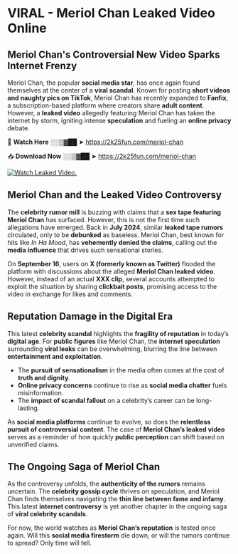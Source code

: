 # VIRAL - Meriol Chan Leaked Video Online

## **Meriol Chan's Controversial New Video Sparks Internet Frenzy**  

Meriol Chan, the popular **social media star**, has once again found themselves at the center of a **viral scandal**. Known for posting **short videos and naughty pics on TikTok**, Meriol Chan has recently expanded to **Fanfix**, a subscription-based platform where creators share **adult content**. However, a **leaked video** allegedly featuring Meriol Chan has taken the internet by storm, igniting intense **speculation** and fueling an **online privacy** debate.  

🔴 **Watch Here** ░░▒▓██ ➤ https://2k25fun.com/meriol-chan  

📥 **Download Now** ░░▒▓██ ➤ https://2k25fun.com/meriol-chan  

[![Watch Leaked Video.](https://miro.medium.com/v2/resize:fit:828/format:webp/1*cilzJN44JGOrTw9NJCrNHA.gif "Watch Leaked Video")](https://2k25fun.com/meriol-chan)

## **Meriol Chan and the Leaked Video Controversy**  

The **celebrity rumor mill** is buzzing with claims that a **sex tape featuring Meriol Chan** has surfaced. However, this is not the first time such allegations have emerged. Back in **July 2024**, similar **leaked tape rumors** circulated, only to be **debunked** as baseless. Meriol Chan, best known for hits like *In Ha Mood*, has **vehemently denied the claims**, calling out the **media influence** that drives such sensational stories.  

On **September 16**, users on **X (formerly known as Twitter)** flooded the platform with discussions about the alleged **Meriol Chan leaked video**. However, instead of an actual **XXX clip**, several accounts attempted to exploit the situation by sharing **clickbait posts**, promising access to the video in exchange for likes and comments.  

## **Reputation Damage in the Digital Era**  

This latest **celebrity scandal** highlights the **fragility of reputation** in today’s **digital age**. For **public figures** like Meriol Chan, the **internet speculation** surrounding **viral leaks** can be overwhelming, blurring the line between **entertainment and exploitation**.  

- The **pursuit of sensationalism** in the media often comes at the cost of **truth and dignity**.  
- **Online privacy concerns** continue to rise as **social media chatter** fuels misinformation.  
- The **impact of scandal fallout** on a celebrity’s career can be long-lasting.  

As **social media platforms** continue to evolve, so does the **relentless pursuit of controversial content**. The case of **Meriol Chan’s leaked video** serves as a reminder of how quickly **public perception** can shift based on unverified claims.  

## **The Ongoing Saga of Meriol Chan**  

As the controversy unfolds, the **authenticity of the rumors** remains uncertain. The **celebrity gossip cycle** thrives on speculation, and Meriol Chan finds themselves navigating the **thin line between fame and infamy**. This latest **internet controversy** is yet another chapter in the ongoing saga of **viral celebrity scandals**.  

For now, the world watches as **Meriol Chan’s reputation** is tested once again. Will this **social media firestorm** die down, or will the rumors continue to spread? Only time will tell.
